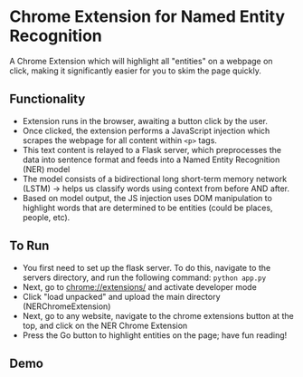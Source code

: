 # Chrome Extension for Named Entity Recognition

A Chrome Extension which will highlight all "entities" on a webpage on click, making it significantly easier for you to skim the page quickly.

## Functionality

- Extension runs in the browser, awaiting a button click by the user.
- Once clicked, the extension performs a JavaScript injection which scrapes the webpage for all content within `<p>` tags.
- This text content is relayed to a Flask server, which preprocesses the data into sentence format and feeds into a Named Entity Recognition (NER) model
- The model consists of a bidirectional long short-term memory network (LSTM) -> helps us classify words using context from before AND after.
- Based on model output, the JS injection uses DOM manipulation to highlight words that are determined to be entities (could be places, people, etc).

## To Run

- You first need to set up the flask server. To do this, navigate to the servers directory, and run the following command: `python app.py`
- Next, go to [chrome://extensions/](chrome://extensions/) and activate developer mode
- Click "load unpacked" and upload the main directory (NERChromeExtension)
- Next, go to any website, navigate to the chrome extensions button at the top, and click on the NER Chrome Extension
- Press the Go button to highlight entities on the page; have fun reading!

## Demo



